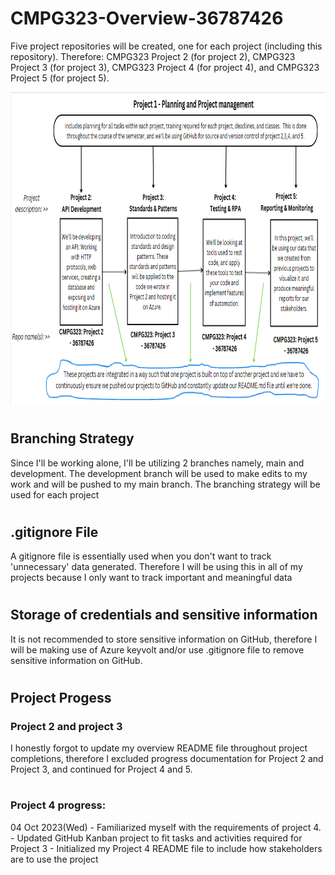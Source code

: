 # CMPG323-Overview-36787426
Five project repositories will be created, one for each project (including this repository). Therefore:
CMPG323 Project 2 (for project 2), CMPG323 Project 3 (for project 3), CMPG323 Project 4 (for project 4), and CMPG323 Project 5 (for project 5).

<img src="https://github.com/RefilweMM/CMPG323-Overview-36787426/blob/main/Overview%20Diagram.png" width="750" height="500" alt="Flowers in Chania">

#

## Branching Strategy

Since I'll be working alone, I'll be utilizing 2 branches namely, main and development. The development branch will be used to make edits to my work and will be pushed to my main branch. The branching strategy will be used for each project

#

## .gitignore File

A gitignore file is essentially used when you don't want to track 'unnecessary' data generated. Therefore I will be using this in all of my projects because I only want to track important and meaningful data

#

## Storage of credentials and sensitive information

It is not recommended to store sensitive information on GitHub, therefore I will be making use of Azure keyvolt and/or use .gitignore file to remove sensitive information on GitHub.

#
## Project Progess
### Project 2 and project 3
I honestly forgot to update my overview README file throughout project completions, therefore I excluded progress documentation for Project 2 and Project 3, and continued for Project 4 and 5.
#

### Project 4 progress:
04 Oct 2023(Wed) - Familiarized myself with the requirements of project 4.
                 - Updated GitHub Kanban project to fit tasks and activities required for Project 3
                 - Initialized my Project 4 README file to include how stakeholders are to use the project





